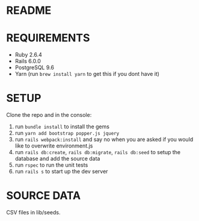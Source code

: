 # README

# REQUIREMENTS

- Ruby 2.6.4
- Rails 6.0.0
- PostgreSQL 9.6
- Yarn (run ```brew install yarn``` to get this if you dont have it)

# SETUP

Clone the repo and in the console:

1. run ```bundle install``` to install the gems
2. run ```yarn add bootstrap popper.js jquery``` 
3. run ```rails webpack:install``` and say no when you are asked if you would like to overwrite environment.js
4. run ```rails db:create```, ```rails db:migrate```, ```rails db:seed``` to setup the database and add the source data
5. run ```rspec``` to run the unit tests
6. run ```rails s``` to start up the dev server

# SOURCE DATA

CSV files in lib/seeds.